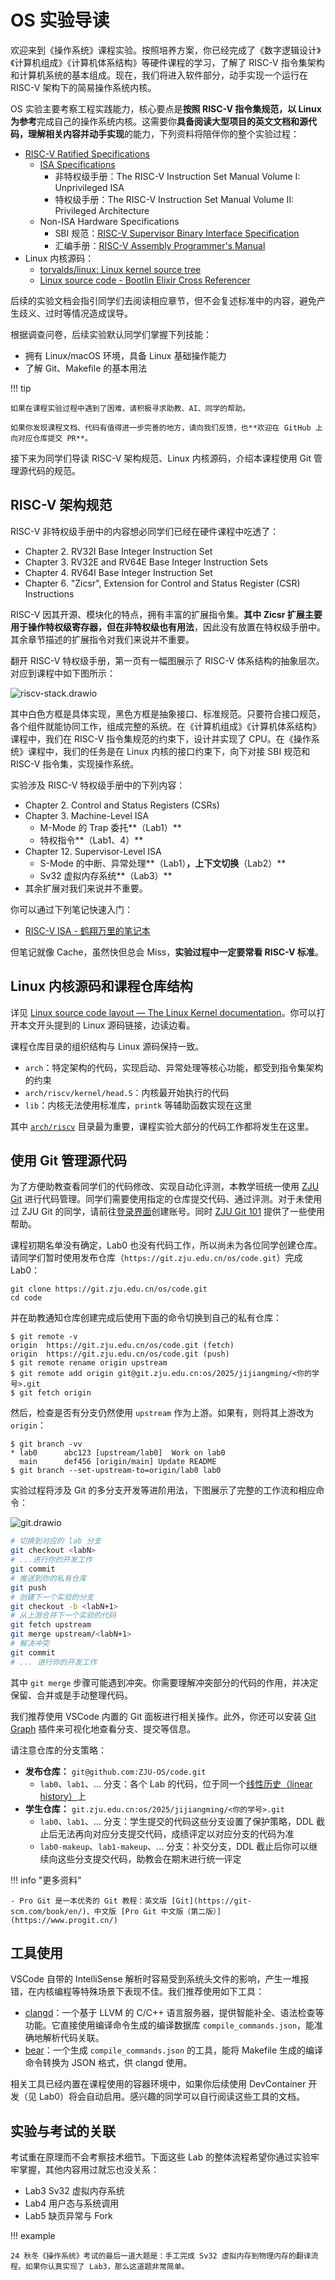 # OS 实验导读

欢迎来到《操作系统》课程实验。按照培养方案，你已经完成了《数字逻辑设计》《计算机组成》《计算机体系结构》等硬件课程的学习，了解了 RISC-V 指令集架构和计算机系统的基本组成。现在，我们将进入软件部分，动手实现一个运行在 RISC-V 架构下的简易操作系统内核。

OS 实验主要考察工程实践能力，核心要点是**按照 RISC-V 指令集规范，以 Linux 为参考**完成自己的操作系统内核。这需要你**具备阅读大型项目的英文文档和源代码，理解相关内容并动手实现**的能力，下列资料将陪伴你的整个实验过程：

- [RISC-V Ratified Specifications](https://riscv.org/specifications/ratified/)
    - [ISA Specifications](https://github.com/riscv/riscv-isa-manual/)
        - 非特权级手册：The RISC-V Instruction Set Manual Volume I: Unprivileged ISA
        - 特权级手册：The RISC-V Instruction Set Manual Volume II: Privileged Architecture
    - Non-ISA Hardware Specifications
        - SBI 规范：[RISC-V Supervisor Binary Interface Specification](https://github.com/riscv-non-isa/riscv-sbi-doc/)
        - 汇编手册：[RISC-V Assembly Programmer's Manual](https://github.com/riscv-non-isa/riscv-asm-manual)
- Linux 内核源码：
    - [torvalds/linux: Linux kernel source tree](https://github.com/torvalds/linux)
    - [Linux source code - Bootlin Elixir Cross Referencer](https://elixir.bootlin.com/)

后续的实验文档会指引同学们去阅读相应章节，但不会复述标准中的内容，避免产生歧义、过时等情况造成误导。

根据调查问卷，后续实验默认同学们掌握下列技能：

- 拥有 Linux/macOS 环境，具备 Linux 基础操作能力
- 了解 Git、Makefile 的基本用法

!!! tip

    如果在课程实验过程中遇到了困难，请积极寻求助教、AI、同学的帮助。

    如果你发现课程文档、代码有值得进一步完善的地方，请向我们反馈，也**欢迎在 GitHub 上向对应仓库提交 PR**。

接下来为同学们导读 RISC-V 架构规范、Linux 内核源码，介绍本课程使用 Git 管理源代码的规范。

## RISC-V 架构规范

RISC-V 非特权级手册中的内容想必同学们已经在硬件课程中吃透了：

- Chapter 2. RV32I Base Integer Instruction Set
- Chapter 3. RV32E and RV64E Base Integer Instruction Sets
- Chapter 4. RV64I Base Integer Instruction Set
- Chapter 6. "Zicsr", Extension for Control and Status Register
 (CSR) Instructions

RISC-V 因其开源、模块化的特点，拥有丰富的扩展指令集。**其中 Zicsr 扩展主要用于操作特权级寄存器，但在非特权级也有用法**，因此没有放置在特权级手册中。其余章节描述的扩展指令对我们来说并不重要。

翻开 RISC-V 特权级手册，第一页有一幅图展示了 RISC-V 体系结构的抽象层次。对应到课程中如下图所示：

![riscv-stack.drawio](intro.assets/riscv-stack.drawio)

其中白色方框是具体实现，黑色方框是抽象接口、标准规范。只要符合接口规范，各个组件就能协同工作，组成完整的系统。在《计算机组成》《计算机体系结构》课程中，我们在 RISC-V 指令集规范的约束下，设计并实现了 CPU。在《操作系统》课程中，我们的任务是在 Linux 内核的接口约束下，向下对接 SBI 规范和 RISC-V 指令集，实现操作系统。

实验涉及 RISC-V 特权级手册中的下列内容：

- Chapter 2. Control and Status Registers (CSRs)
- Chapter 3. Machine-Level ISA
    - M-Mode 的 Trap 委托**（Lab1）**
    - 特权指令**（Lab1、4）**
- Chapter 12. Supervisor-Level ISA
    - S-Mode 的中断、异常处理**（Lab1）**，上下文切换**（Lab2）**
    - Sv32 虚拟内存系统**（Lab3）**
- 其余扩展对我们来说并不重要。

你可以通过下列笔记快速入门：

- [RISC-V ISA - 鹤翔万里的笔记本](https://note.tonycrane.cc/cs/pl/riscv/)

但笔记就像 Cache，虽然快但总会 Miss，**实验过程中一定要常看 RISC-V 标准**。

## Linux 内核源码和课程仓库结构

详见 [Linux source code layout — The Linux Kernel documentation](https://linux-kernel-labs.github.io/refs/heads/master/lectures/intro.html#linux-source-code-layout)。你可以打开本文开头提到的 Linux 源码链接，边读边看。

课程仓库目录的组织结构与 Linux 源码保持一致。

- `arch`：特定架构的代码，实现启动、异常处理等核心功能，都受到指令集架构的约束
- `arch/riscv/kernel/head.S`：内核最开始执行的代码
- `lib`：内核无法使用标准库，`printk` 等辅助函数实现在这里

其中 [`arch/riscv`](https://github.com/torvalds/linux/tree/master/arch/riscv) 目录最为重要，课程实验大部分的代码工作都将发生在这里。

## 使用 Git 管理源代码

为了方便助教查看同学们的代码修改、实现自动化评测，本教学班统一使用 [ZJU Git](https://git.zju.edu.cn/) 进行代码管理。同学们需要使用指定的仓库提交代码、通过评测。对于未使用过 ZJU Git 的同学，请前往[登录界面](https://git.zju.edu.cn/users/sign_in)创建账号。同时 [ZJU Git 101](https://www.pages.zjusct.io/git101/) 提供了一些使用帮助。

课程初期名单没有确定，Lab0 也没有代码工作，所以尚未为各位同学创建仓库。请同学们暂时使用发布仓库（`https://git.zju.edu.cn/os/code.git`）完成 Lab0：

```console
git clone https://git.zju.edu.cn/os/code.git
cd code
```

并在助教通知仓库创建完成后使用下面的命令切换到自己的私有仓库：

```console
$ git remote -v
origin  https://git.zju.edu.cn/os/code.git (fetch)
origin  https://git.zju.edu.cn/os/code.git (push)
$ git remote rename origin upstream
$ git remote add origin git@git.zju.edu.cn:os/2025/jijiangming/<你的学号>.git
$ git fetch origin
```

然后，检查是否有分支仍然使用 `upstream` 作为上游。如果有，则将其上游改为 `origin`：

```console
$ git branch -vv
* lab0      abc123 [upstream/lab0]  Work on lab0
  main      def456 [origin/main] Update README
$ git branch --set-upstream-to=origin/lab0 lab0
```

实验过程将涉及 Git 的多分支开发等进阶用法，下图展示了完整的工作流和相应命令：

![git.drawio](intro.assets/git.drawio)

```bash
# 切换到对应的 lab 分支
git checkout <labN>
# ...进行你的开发工作
git commit
# 推送到你的私有仓库
git push
# 创建下一个实验的分支
git checkout -b <labN+1>
# 从上游合并下一个实验的代码
git fetch upstream
git merge upstream/<labN+1>
# 解决冲突
git commit
# ... 进行你的开发工作
```

其中 `git merge` 步骤可能遇到冲突。你需要理解冲突部分的代码的作用，并决定保留、合并或是手动整理代码。

我们推荐使用 VSCode 内置的 Git 面板进行相关操作。此外，你还可以安装 [Git Graph](https://marketplace.visualstudio.com/items?itemName=mhutchie.git-graph) 插件来可视化地查看分支、提交等信息。

请注意仓库的分支策略：

- **发布仓库：** `git@github.com:ZJU-OS/code.git`
    - `lab0`、`lab1`、... 分支：各个 Lab 的代码，位于同一个[线性历史（linear history）](https://stackoverflow.com/questions/20348629/what-are-the-advantages-of-keeping-linear-history-in-git)上
- **学生仓库：** `git.zju.edu.cn:os/2025/jijiangming/<你的学号>.git`
    - `lab0`、`lab1`、... 分支：学生提交的代码这些分支设置了保护策略，DDL 截止后无法再向对应分支提交代码，成绩评定以对应分支的代码为准
    - `lab0-makeup`、`lab1-makeup`、... 分支：补交分支，DDL 截止后你可以继续向这些分支提交代码，助教会在期末进行统一评定

!!! info "更多资料"

    - Pro Git 是一本优秀的 Git 教程：英文版 [Git](https://git-scm.com/book/en/)、中文版 [Pro Git 中文版（第二版）](https://www.progit.cn/)

## 工具使用

VSCode 自带的 IntelliSense 解析时容易受到系统头文件的影响，产生一堆报错，在内核编程等特殊场景下表现不佳。我们推荐使用如下工具：

- [clangd](https://clangd.llvm.org/)：一个基于 LLVM 的 C/C++ 语言服务器，提供智能补全、语法检查等功能。它直接使用编译命令生成的编译数据库 `compile_commands.json`，能准确地解析代码关联。
- [bear](https://github.com/rizsotto/Bear)：一个生成 `compile_commands.json` 的工具，能将 Makefile 生成的编译命令转换为 JSON 格式，供 clangd 使用。

相关工具已经内置在课程使用的容器环境中，如果你后续使用 DevContainer 开发（见 Lab0）将会自动启用。感兴趣的同学可以自行阅读这些工具的文档。

## 实验与考试的关联

考试重在原理而不会考察技术细节。下面这些 Lab 的整体流程希望你通过实验牢牢掌握，其他内容用过就忘也没关系：

- Lab3 Sv32 虚拟内存系统
- Lab4 用户态与系统调用
- Lab5 缺页异常与 Fork

!!! example

    24 秋冬《操作系统》考试的最后一道大题是：手工完成 Sv32 虚拟内存到物理内存的翻译流程。如果你认真实现了 Lab3，那么这道题非常简单。
